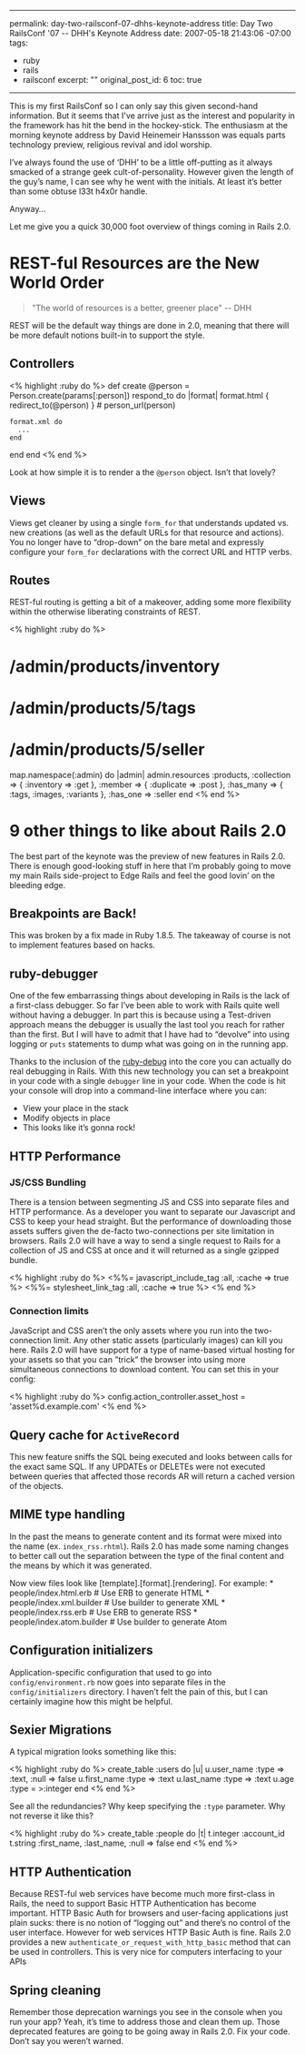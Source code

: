 ----- 
permalink: day-two-railsconf-07-dhhs-keynote-address
title: Day Two RailsConf '07 -- DHH's Keynote Address
date: 2007-05-18 21:43:06 -07:00
tags:
- ruby
- rails
- railsconf
excerpt: ""
original_post_id: 6
toc: true
-----
This is my first RailsConf so I can only say this given second-hand information. But it seems that I've arrive just as the interest and popularity in the framework has hit the bend in the hockey-stick. The enthusiasm at the morning keynote address by David Heinemeir Hanssson was equals parts technology preview, religious revival and idol worship.

I&#8217;ve always found the use of &#8216;DHH&#8217; to be a little off-putting as it always smacked of a strange geek cult-of-personality. However given the length of the guy&#8217;s name, I can see why he went with the initials. At least it&#8217;s better than some obtuse l33t h4x0r handle.

Anyway&#8230;

Let me give you a quick 30,000 foot overview of things coming in Rails 2.0.

# REST-ful Resources are the New World Order

>  "The world of resources is a better, greener place" -- DHH

REST will be the default way things are done in 2.0, meaning that there will be more default notions built-in to support the style.


## Controllers

<% highlight :ruby do %>
def create
  @person = Person.create(params[:person])
  respond_to do |format|
    format.html { redirect_to(@person) }  # person_url(person)

    format.xml do
      ...
    end
  end
end
<% end %>

Look at how simple it is to render a the `@person` object. Isn&#8217;t that lovely?

## Views

Views get cleaner by using a single `form_for` that understands updated vs. new creations (as well as the default URLs for that resource and actions). You no longer have to &#8220;drop-down&#8221; on the bare metal and expressly configure your `form_for` declarations with the correct URL and HTTP verbs.

## Routes

REST-ful routing is getting a bit of a makeover, adding some more flexibility within the otherwise liberating constraints of REST.

<% highlight :ruby do %>
# /admin/products/inventory
# /admin/products/5/tags
# /admin/products/5/seller
map.namespace(:admin) do |admin|
  admin.resources :products,
    :collection => { :inventory => :get },
    :member => { :duplicate => :post },
    :has_many => { :tags, :images, :variants },
    :has_one => :seller
end
<% end %>

# 9 other things to like about Rails 2.0

The best part of the keynote was the preview of new features in Rails 2.0. There is enough good-looking stuff in here that I&#8217;m probably going to move my main Rails side-project to Edge Rails and feel the good lovin&#8217; on the bleeding edge.

## Breakpoints are Back!

This was broken by a fix made in Ruby 1.8.5. The takeaway of course is not to implement features based on hacks.

## ruby-debugger

One of the few embarrassing things about developing in Rails is the lack of a first-class debugger. So far I&#8217;ve been able to work with Rails quite well without having a debugger. In part this is because using a Test-driven approach means the debugger is usually the last tool you reach for rather than the first. But I will have to admit that I have had to &#8220;devolve&#8221; into using logging or `puts` statements to dump what was going on in the running app.

Thanks to the inclusion of the [ruby-debug](http://rubyforge.org/forum/forum.php?forum_id=7778) into the core you can actually do real debugging in Rails. With this new technology you can set a breakpoint in your code with a single `debugger` line in your code. When the code is hit your console will drop into a command-line interface where you can:
  * View your place in the stack
  * Modify objects in place
  * This looks like it&#8217;s gonna rock!

## HTTP Performance

### JS/CSS Bundling

There is a tension between segmenting JS and CSS into separate files and HTTP performance. As a developer you want to separate our Javascript and CSS to keep your head straight. But the performance of downloading those assets suffers given the de-facto two-connections per site limitation in browsers. Rails 2.0 will have a way to send a single request to Rails for a collection of JS and CSS at once and it will returned as a single gzipped bundle.

<% highlight :ruby do %>
<%%= javascript_include_tag :all, :cache => true %>
<%%= stylesheet_link_tag :all, :cache => true %>
<% end %>

### Connection limits

JavaScript and CSS aren&#8217;t the only assets where you run into the two-connection limit. Any other static assets (particularly images) can kill you here. Rails 2.0 will have support for a type of name-based virtual hosting for your assets so that you can &#8221;trick&#8221; the browser into using more simultaneous connections to download content. You can set this in your config:

<% highlight :ruby do %>
config.action_controller.asset_host = 'asset%d.example.com'
<% end %>

## Query cache for `ActiveRecord`

This new feature sniffs the SQL being executed and looks between calls for the exact same SQL. If any UPDATEs or DELETEs were not executed between queries that affected those records AR will return a cached version of the objects.

## MIME type handling

In the past the means to generate content and its format were mixed into the name (ex. `index_rss.rhtml`). Rails 2.0 has made some naming changes to better call out the separation between the type of the final content and the means by which it was generated.

Now view files look like [template].[format].[rendering]. For example:
    * people/index.html.erb  # Use ERB to generate HTML
    * people/index.xml.builder  # Use builder to generate XML
    * people/index.rss.erb  # Use ERB to generate RSS
    * people/index.atom.builder  # Use builder to generate Atom

## Configuration initializers

Application-specific configuration that used to go into `config/environment.rb` now goes into separate files in the `config/initializers` directory. I haven&#8217;t felt the pain of this, but I can certainly imagine how this might be helpful.

## Sexier Migrations

A typical migration looks something like this:

<% highlight :ruby do %>
create_table :users do |u|
  u.user_name :type => :text, :null => false
  u.first_name :type => :text
  u.last_name :type => :text
  u.age :type = >:integer
end
<% end %>

See all the redundancies? Why keep specifying the `:type` parameter. Why not reverse it like this?

<% highlight :ruby do %>
create_table :people do |t|
  t.integer :account_id
  t.string :first_name, :last_name, :null => false
end
<% end %>

## HTTP Authentication

Because REST-ful web services have become much more first-class in Rails, the need to support Basic HTTP Authentication has become important. HTTP Basic Auth for browsers and user-facing applications just plain sucks: there is no notion of &#8220;logging out&#8221; and there&#8217;s no control of the user interface. However for web services HTTP Basic Auth is fine. Rails 2.0 provides a new `authenticate_or_request_with_http_basic` method that can be used in controllers. This is very nice for computers interfacing to your APIs

## Spring cleaning

Remember those deprecation warnings you see in the console when you run your app? Yeah, it&#8217;s time to address those and clean them up. Those deprecated features are going to be going away in Rails 2.0. Fix your code. Don&#8217;t say you weren&#8217;t warned.
